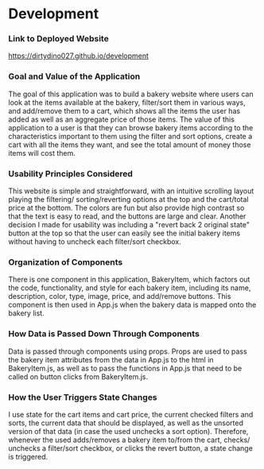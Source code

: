 # Development

### Link to Deployed Website
https://dirtydino027.github.io/development

### Goal and Value of the Application
The goal of this application was to build a bakery website where users can look at the items
available at the bakery, filter/sort them in various ways, and add/remove them to a cart, which
shows all the items the user has added as well as an aggregate price of those items. The value
of this application to a user is that they can browse bakery items according to the characteristics
important to them using the filter and sort options, create a cart with all the items they want,
and see the total amount of money those items will cost them.

### Usability Principles Considered
This website is simple and straightforward, with an intuitive scrolling layout playing the filtering/
sorting/reverting options at the top and the cart/total price at the bottom. The colors are fun but
also provide high contrast so that the text is easy to read, and the buttons are large and clear.
Another decision I made for usability was including a "revert back 2 original state" button at the top
so that the user can easily see the initial bakery items without having to uncheck each filter/sort
checkbox.

### Organization of Components
There is one component in this application, BakeryItem, which factors out the code, functionality, and
style for each bakery item, including its name, description, color, type, image, price, and add/remove
buttons. This component is then used in App.js when the bakery data is mapped onto the bakery list.

### How Data is Passed Down Through Components
Data is passed through components using props. Props are used to pass the bakery item attributes from
the data in App.js to the html in BakeryItem.js, as well as to pass the functions in App.js that need
to be called on button clicks from BakeryItem.js.

### How the User Triggers State Changes
I use state for the cart items and cart price, the current checked filters and sorts, the current
data that should be displayed, as well as the unsorted version of that data (in case the used unchecks
a sort option). Therefore, whenever the used adds/removes a bakery item to/from the cart, checks/
unchecks a filter/sort checkbox, or clicks the revert button, a state change is triggered.

